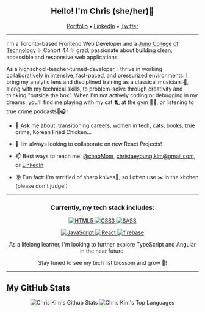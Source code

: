 <!-- Heading -->
<h2 align="center"> Hello! I'm Chris (she/her)👋 </h2>

<p align="center">
  <a href="https://chriskim.dev" target="__blank">Portfolio</a> •
  <a href="https://www.linkedin.com/in/chris-ty-kim/" target="__blank">LinkedIn</a> •
  <a href="https://twitter.com/chabMom" target="__blank">Twitter</a>
</p>
<!-- Heading: END -->

<!-- About section -->
---
I'm a Toronto-based Frontend Web Developer and a <a href="https://junocollege.com" target="__blank">Juno College of Technology</a> ✨ Cohort 44 ✨ grad, passionate about building clean, accessible and responsive web applications. 

As a highschool-teacher-turned-developer, I thrive in working collaboratively in intensive, fast-paced, and pressurized environments. I bring my analytic lens and disciplined training as a classical musician🎶🎹, along with my technical skills, to problem-solve through creativity and thinking "outside the box". When I'm not actively coding or debugging in my dreams, you'll find me playing with my cat 🐈, at the gym 🏋️‍♀️, or listening to true crime podcasts🔪🎧!

- 💬 Ask me about: transitioning careers, women in tech, cats, books, true crime, Korean Fried Chicken...

- 💞️ I’m always looking to collaborate on new React Projects! 

- 📫 Best ways to reach me: [@chabMom](https://twitter.com/chabMom), [christaeyoung.kim@gmail.com](mailto:christaeyoung.kim@gmail.com), or [LinkedIn](https://www.linkedin.com/in/chris-ty-kim/)

- 😜 Fun fact: I'm terrified of sharp knives🔪, so I often use ✂️ in the kitchen (please don't judge!)

<!-- About section: END -->

---
 <!-- Tech Stack section -->
 
<h3 align="center">Currently, my tech stack includes:</h3>
<p align="center"> 
   <a href="https://en.wikipedia.org/wiki/HTML" target="__blank"> <img alt="HTML5" src="https://img.shields.io/badge/html5%20-%23E34F26.svg?&style=for-the-badge&logo=html5&logoColor=white"/> </a> 
  <a href="https://en.wikipedia.org/wiki/CSS" target="__blank"> <img alt="CSS3" src="https://img.shields.io/badge/css3%20-%231572B6.svg?&style=for-the-badge&logo=css3&logoColor=white"/> </a> 
  <a href="https://sass-lang.com/" target="__blank"> <img alt="SASS" src="https://img.shields.io/badge/Sass-CC6699?style=for-the-badge&logo=sass&logoColor=white"/> </a> 
 </p>
 
 <p align="center"> 
  <a href="https://developer.mozilla.org/en-US/docs/Web/JavaScript" target="__blank"> <img alt="JavaScript" src="https://img.shields.io/badge/javascript%20-%23323330.svg?&style=for-the-badge&logo=javascript&logoColor=%23F7DF1E"/> </a> 
  <a href="https://reactjs.org/" target="__blank"> <img alt="React" src="https://img.shields.io/badge/react%20-%2320232a.svg?&style=for-the-badge&logo=react&logoColor=%2361DAFB"/> </a> 
  <a href="https://firebase.google.com/" target="__blank"> <img alt="firebase" src="https://img.shields.io/badge/firebase-ffca28?style=for-the-badge&logo=firebase&logoColor=black"/> </a> 
 </p>
 
 <p align="center">As a lifelong learner, I'm looking to further explore TypeScript and Angular in the near future. </p>
 <p align="center">Stay tuned to see my tech list blossom and grow 🌱!</p>

<!-- Tech Stack section: END -->
  
--- 
<!-- GitHub section -->

 ##  My GitHub Stats 
<div align="center">
  <span><img src="https://github-readme-stats.vercel.app/api?username=chriskimty" alt="Chris Kim's Github Stats" />
  <img src="https://github-readme-stats.vercel.app/api/top-langs/?username=chriskimty" alt="Chris Kim's Top Languages"> </span> 
</div>

<!-- GitHub section: END -->

<!-- THE END -->


<!---
chriskimty/chriskimty is a ✨ special ✨ repository because its `README.md` (this file) appears on your GitHub profile.
You can click the Preview link to take a look at your changes.
--->
